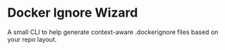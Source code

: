 # Docker Ignore Wizard

A small CLI to help generate context-aware .dockerignore files based on your repo layout.
